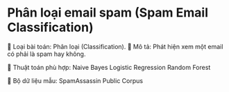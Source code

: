 # Phân loại email spam (Spam Email Classification)
📌 Loại bài toán: Phân loại (Classification).
📌 Mô tả: Phát hiện xem một email có phải là spam hay không.

📌 Thuật toán phù hợp:
Naive Bayes
Logistic Regression
Random Forest

📌 Bộ dữ liệu mẫu:
SpamAssassin Public Corpus
